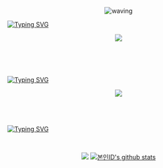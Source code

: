 <div align="center">
 
![waving](https://capsule-render.vercel.app/api?type=waving&height=200&weight=1500&fontColor=23FF2C&text=Hi,%20I'm%20SeungHyun&fontAlign=50&fontAlignY=40&color=008080 )

</div>

[![Typing SVG](https://readme-typing-svg.demolab.com?font=Caveat&weight=500&size=100&letterSpacing=1px&pause=1000&color=23FF2C&center=true&vCenter=true&repeat=false&random=false&width=2000&height=100&lines=Welcome%2C+My+Github)](https://git.io/typing-svg)
<div align="center">
 <a href="https://hits.seeyoufarm.com"><img src="https://hits.seeyoufarm.com/api/count/incr/badge.svg?url=https%3A%2F%2Fgithub.com%2Flsh96900410&count_bg=%23181819&title_bg=%2323FF2C&icon=&icon_color=%23E2E5E1&title=hits&edge_flat=false"/></a>
</div>

<br><br><br>

[![Typing SVG](https://readme-typing-svg.demolab.com?font=Caveat&weight=500&size=100&letterSpacing=1px&pause=1000&color=23FF2C&center=true&vCenter=true&repeat=false&random=false&width=2000&height=100&lines=About+Me)](https://git.io/typing-svg)
<br>
<div align="center">
<a href="https://skydog.tistory.com/"><img src="https://img.shields.io/badge/blog-000000?style=for-the-badge&logo=Tistory&logoColor=white&link=https://skydog.tistory.com/"></a>
</div>
<br><br><br>


[![Typing SVG](https://readme-typing-svg.demolab.com?font=Caveat&weight=500&size=100&letterSpacing=1px&pause=1000&color=23FF2C&center=true&vCenter=true&repeat=false&random=false&width=2000&height=100&lines=My+Record)](https://git.io/typing-svg)
<div align="center">
<Br>
  
![](https://github-readme-stats.vercel.app/api?username=lsh96900410&show_icons=true&theme=merko)
[![본인ID's github stats](https://github-readme-stats.vercel.app/api/top-langs/?username=lsh96900410&exclude_repo=java-study&show_icons=true&hide_border=false&title_color=dark&icon_color=004386&layout=compact&theme=merko)](https://github.com/lsh96900410)

</div>



